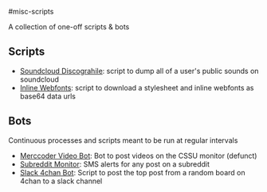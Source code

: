 #misc-scripts

A collection of one-off scripts & bots

## Scripts
 - [Soundcloud Discograhile](./script-soundcloud-dump):
    script to dump all of a user's public sounds on soundcloud
 - [Inline Webfonts](./script-inline-webfonts):
    script to download a stylesheet and inline webfonts as base64 data urls

## Bots
Continuous processes and scripts meant to be run at regular
intervals
 - [Merccoder Video Bot](./bot-merccoder-video):
    Bot to post videos on the CSSU monitor (defunct)
 - [Subreddit Monitor](./bot-subreddit-monitor):
    SMS alerts for any post on a subreddit
 - [Slack 4chan Bot](./bot-slack-4chan):
    Script to post the top post from a random board on 4chan
    to a slack channel 

